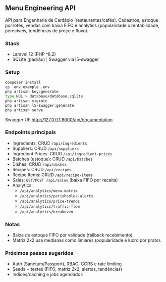 ## Menu Engineering API

API para Engenharia de Cardápio (restaurantes/cafés). Cadastros, estoque por lotes, vendas com baixa FIFO e analytics (popularidade x rentabilidade, perecíveis, tendências de preço e fluxo).

### Stack
- Laravel 12 (PHP ^8.2)
- SQLite (padrão) | Swagger via l5-swagger

### Setup
```bash
composer install
cp .env.example .env
php artisan key:generate
type NUL > database/database.sqlite
php artisan migrate
php artisan l5-swagger:generate
php artisan serve
```
Swagger UI: http://127.0.0.1:8000/api/documentation

### Endpoints principais
- Ingredients: CRUD `/api/ingredients`
- Suppliers: CRUD `/api/suppliers`
- Ingredient Prices: CRUD `/api/ingredient-prices`
- Batches (estoque): CRUD `/api/batches`
- Dishes: CRUD `/api/dishes`
- Recipes: CRUD `/api/recipes`
- Recipe Items: CRUD `/api/recipe-items`
- Sales: `GET/POST /api/sales` (baixa FIFO por receita)
- Analytics:
  - `/api/analytics/menu-matrix`
  - `/api/analytics/perishables-alerts`
  - `/api/analytics/price-trends`
  - `/api/analytics/traffic-flow`
  - `/api/analytics/breakeven`

### Notas
- Baixa de estoque FIFO por validade (fallback recebimento).
- Matriz 2x2 usa medianas como limiares (popularidade e lucro por prato).

### Próximos passos sugeridos
- Auth (Sanctum/Passport), RBAC, CORS e rate limiting
- Seeds + testes (FIFO, matriz 2x2, alertas, tendências)
- Índices/caching e jobs agendados